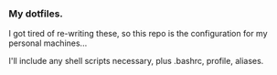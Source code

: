 ### My dotfiles.


I got tired of re-writing these, so this repo is the configuration for my personal machines...

I'll include any shell scripts necessary, plus .bashrc, profile, aliases.
